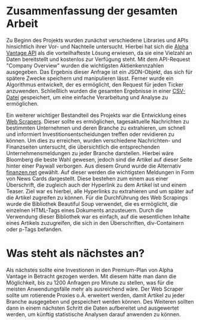 # Zusammenfassung der gesamten Arbeit

Zu Beginn des Projekts wurden zunächst verschiedene Libraries und APIs hinsichtlich ihrer Vor- und Nachteile untersucht. Hierbei hat sich die [Alpha Vantage API](../python_files/alphavantage.py) als die vorteilhafteste Lösung erwiesen, da sie eine Vielzahl an Daten bereitstellt und kostenlos zur Verfügung steht. Mit dem API-Request "Company Overview" wurden die wichtigsten Aktienkennzahlen ausgegeben. Das Ergebnis dieser Anfrage ist ein JSON-Objekt, das sich für spätere Zwecke speichern und manipulieren lässt. Ferner wurde ein Algorithmus entwickelt, der es ermöglicht, den Request für jeden Ticker anzuwenden. Schließlich wurden die gesamten Ergebnisse in einer [CSV-Datei](../data/stocks_data.csv) gespeichert, um eine einfache Verarbeitung und Analyse zu ermöglichen.

Ein weiterer wichtiger Bestandteil des Projekts war die Entwicklung eines [Web Scrapers](../notebooks/web_scraper.ipynb). Dieser sollte es ermöglichen, tagesaktuelle Nachrichten zu bestimmten Unternehmen und deren Branche zu extrahieren, um schnell und informiert Investitionsentscheidungen treffen oder revidieren zu können. Um dies zu erreichen, wurden verschiedene Nachrichten- und Finanzseiten untersucht, die übersichtlich die entsprechenden Unternehmensmeldungen zu jeder Branche darstellen. Hierbei wäre Bloomberg die beste Wahl gewesen, jedoch sind die Artikel auf dieser Seite hinter einer Paywall verborgen. Aus diesem Grund wurde die Alternativ [finanzen.net](https://finanzen.net) gewählt. Auf dieser werden die wichtigsten Meldungen in Form von News Cards dargestellt. Diese bestehen zum einem aus einer Überschrift, die zugleich auch der Hyperlink zu dem Artikel ist und einem Teaser. Ziel war es hierbei, alle Hyperlinks zu extrahieren und um später auf die Artikel zugreifen zu können. Für die Durchführung des Web Scrapings wurde die Bibliothek Beautiful Soup verwendet, die es ermöglicht, die einzelnen HTML-Tags eines Dokuments anzusteuern. Durch die Verwendung dieser Bibliothek war es einfach, auf die wesentlichen Inhalte eines Artikels zuzugreifen, die sich in den Überschriften, div-Containern oder p-Tags befanden.


# Was steht als nächstes an?
Als nächstes sollte eine Investionen in den Premium-Plan von Alpha Vantage in Betracht gezogen werden. Mit diesem hätte man dann die Möglichkeit, bis zu 1200 Anfragen pro Minute zu stellen, was für die meisten Anwendungsfälle mehr als ausreichend wäre. Der Web Scraper sollte um rotierende Proxies o.Ä. erweitert werden, damit Artikel zu jeder Branche ausgegeben und gespeichert werden können. Des Weiteren sollten dann in einem nächsten Schritt die Daten aufbereitet und ausgewertet werden, um künftig statistische Analysen darauf anwenden zu können.
